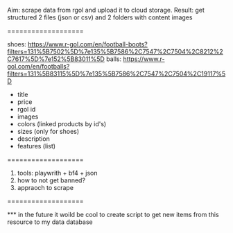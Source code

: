 Aim: scrape data from rgol and upload it to cloud storage.
Result: get structured 2 files (json or csv) and 2 folders with content images

===================

shoes: https://www.r-gol.com/en/football-boots?filters=131%5B7502%5D%7e135%5B7586%2C7547%2C7504%2C8212%2C7617%5D%7e152%5B83011%5D
balls: https://www.r-gol.com/en/footballs?filters=131%5B83115%5D%7e135%5B7586%2C7547%2C7504%2C19117%5D
- title
- price
- rgol id
- images
- colors (linked products by id's)
- sizes (only for shoes)
- description
- features (list)

===================

1. tools: playwrith + bf4 + json
2. how to not get banned?
3. appraoch to scrape

===================

*** in the future it woild be cool to create script to get new items from this resource to my data database







